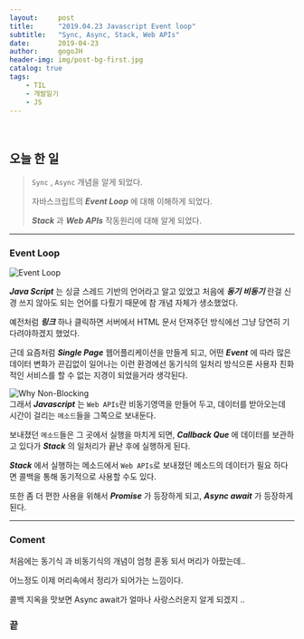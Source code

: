 ```yaml
---
layout:     post
title:      "2019.04.23 Javascript Event loop"
subtitle:   "Sync, Async, Stack, Web APIs"
date:       2019-04-23
author:     gogoJH
header-img: img/post-bg-first.jpg
catalog: true
tags:
    - TIL
    - 개발일기
    - JS
---
```


<br>


## 오늘 한 일


> `Sync` , `Async` 개념을 알게 되었다.
> 
> 자바스크립트의 ***Event Loop*** 에 대해 이해하게 되었다.
> 
> ***Stack*** 과 ***Web APIs*** 작동원리에 대해 알게 되었다.

---

### Event Loop

![Event Loop](https://cdn-images-1.medium.com/max/800/1*m5M4NV495oH4ADvpnItnVQ.png)

***Java Script*** 는 싱글 스레드 기반의 언어라고 알고 있었고 처음에 ***동기 비동기*** 란걸 
신경 쓰지 않아도 되는 언어를 다뤘기 때문에 참 개념 자체가 생소했었다.
 
예전처럼 ***링크*** 하나 클릭하면 서버에서 HTML 문서 던져주던 방식에선 그냥 당연히 기다려야하겠지 했었다.

근데 요즘처럼 ***Single Page*** 웹어플리케이션을 만들게 되고, 어떤 ***Event*** 에 따라 많은
데이터 변화가 끈김없이 일어나는 이런 환경에선 동기식의 일처리 방식으론 사용자 
친화적인 서비스를 할 수 없는 지경이 되었을거라 생각된다. 

![Why Non-Blocking](https://image.slidesharecdn.com/buildingnonblockingrest-151025131258-lva1-app6892/95/building-a-nonblocking-rest-api-in-less-than-30-minutes-11-638.jpg?cb=1445778858)
<br>
그래서 ***Javascript*** 는 `Web APIs`란 비동기영역을 만들어 두고, 데이터를 받아오는데 
시간이 걸리는 `메소드`들을 그쪽으로 보내둔다.

보내졌던 `메소드`들은 그 곳에서 실행을 마치게 되면, ***Callback Que*** 에 데이터를
보관하고 있다가 ***Stack*** 의 일처리가 끝난 후에 실행하게 된다. 

***Stack*** 에서 실행하는 메소드에서 `Web APIs`로 보내졌던 메소드의 데이터가 필요
하다면 콜백을 통해 동기적으로 사용할 수도 있다.

또한 좀 더 편한 사용을 위해서 ***Promise*** 가 등장하게 되고, ***Async await*** 가 등장하게 
된다. 

---
### Coment
처음에는 동기식 과 비동기식의 개념이 엄청 혼동 되서 머리가 아팠는데..

어느정도 이제 머리속에서 정리가 되어가는 느낌이다.

콜백 지옥을 맛보면 Async await가 얼마나 사랑스러운지 알게 되겠지 ..

### 끝
<!--stackedit_data:
eyJwcm9wZXJ0aWVzIjoibGF5b3V0OiAgICAgcG9zdFxudGl0bG
U6ICAgICAgXCIyMDE5LjA0LjIzIEphdmFzY3JpcHQgRXZlbnQg
bG9vcFwiXG5zdWJ0aXRsZTogICBcIlN5bmMsIEFzeW5jLCBTdG
FjaywgV2ViIEFQSXNcIlxuZGF0ZTogICAgICAgMjAxOS0wNC0x
NVxuYXV0aG9yOiAgICAgZ29nb0pIXG5oZWFkZXItaW1nOiAvaW
1nL3Bvc3QtYmctZmlyc3QuanBnXG5jYXRhbG9nOiB0cnVlXG50
YWdzOlxuICAgIC0gVElMXG4gICAgLSDqsJzrsJzsnbzquLBcbi
AgICAtIEpTXG4iLCJoaXN0b3J5IjpbNjA5MDU1MjQsLTgyMTMw
ODYxMl19
-->